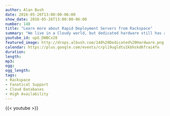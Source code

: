 ```yaml
---
author: Alan Bush
date: 2016-05-26T13:00:00-06:00
show_date: 2016-05-26T13:00:00-06:00
number: 148
title: "Learn more about Rapid Deployment Servers from Rackspace"
summary: "We live in a Cloudy world, but dedicated hardware still has a very strong place in application architecture. We're diving into some of the use cases for dedicated hardware in a cloud environment, and one of the ways we can rapidly deploy that hardware for our customers."
youtube_id: upG_DWBCx28
featured_image: http://drops.albush.com/148%20Dedicated%20Hardware.png
calendar: https://plus.google.com/events/crpli9ugldtu1kbhskd6frai4fo
duration:
length:
mp3:
ogg:
ogg_length:
tags:
- Rackspace
- Fanatical Support
- Cloud Databases
- High Availability
---
```


<!--more-->

{{< youtube >}}
